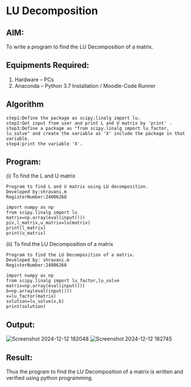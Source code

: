 # LU Decomposition 

## AIM:
To write a program to find the LU Decomposition of a matrix.

## Equipments Required:
1. Hardware – PCs
2. Anaconda – Python 3.7 Installation / Moodle-Code Runner

## Algorithm
```
step1:Define the package as scipy.linalg import lu.
step2:Get input from user and print L and U matrix by 'print' .
step3:Define a package as "from scipy.linalg import lu_factor, lu_solve" and create the variable as 'X' include the package in that variable.
step4:print the variable 'X'.
```

## Program:
(i) To find the L and U matrix
```
Program to find L and U matrix using LU decomposition.
Developed by:shravani.m 
RegisterNumber:24006268 
```
```
import numpy as np
from scipy.linalg import lu
matrix=np.array(eval(input()))
piv,l_matrix,u_matrix=lu(matrix)
print(l_matrix)
print(u_matrix)
```

(ii) To find the LU Decomposition of a matrix
```
Program to find the LU Decomposition of a matrix.
Developed by: shravani.m
RegisterNumber:24006268 
```
```
import numpy as np
from scipy.linalg import lu_factor,lu_solve
matrix=np.array(eval(input()))
b=np.array(eval(input()))
x=lu_factor(matrix)
solution=lu_solve(x,b)
print(solution)
```
## Output:
![Screenshot 2024-12-12 182048](https://github.com/user-attachments/assets/d1e0b139-057f-4f7c-9a84-4ca2c3d5f2cb)
![Screenshot 2024-12-12 182745](https://github.com/user-attachments/assets/968e2a07-cc33-4567-a79f-9dc3fc4b10ac)



## Result:
Thus the program to find the LU Decomposition of a matrix is written and verified using python programming.

